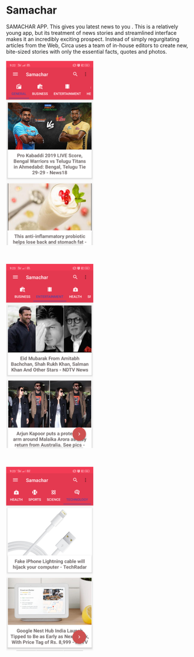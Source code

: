 # Samachar
SAMACHAR APP. This gives you latest news to you .
This is a relatively young app, but its treatment of news stories and streamlined interface makes it an incredibly exciting prospect.
Instead of simply regurgitating articles from the Web, Circa uses a team of in-house editors to create new, bite-sized stories with only the essential facts, quotes and photos.
<br><br>
<img src="Screenshot_2019-08-12-21-22-53-50_c1db3f5f0c1deeac882f79b22f6b1a65.png" height=500  />

<br><br>
<img src="Screenshot_2019-08-12-21-23-15-20_c1db3f5f0c1deeac882f79b22f6b1a65.png" height=500  />


<br><br>
<img src="Screenshot_2019-08-12-21-23-25-91_c1db3f5f0c1deeac882f79b22f6b1a65.png" height=500  />
